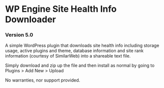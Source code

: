 # WP Engine Site Health Info Downloader
### Version 5.0 

A simple WordPress plugin that downloads site health info including storage usage, active plugins and theme, database information and site rank information (courtesy of SimilarWeb) into a shareable text file.

Simply download and zip up the file and then install as normal by going to Plugins > Add New > Upload

No warranties, nor support provided.

